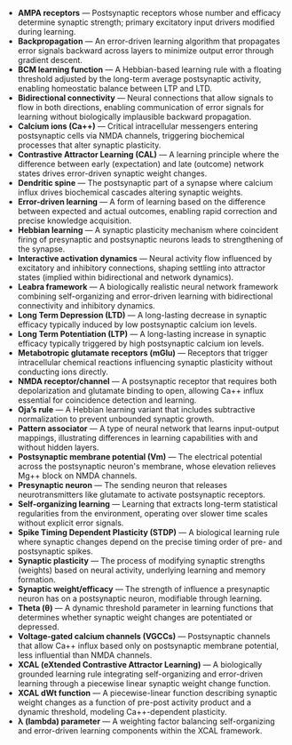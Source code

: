 - **AMPA receptors** — Postsynaptic receptors whose number and efficacy determine synaptic strength; primary excitatory input drivers modified during learning.
- **Backpropagation** — An error-driven learning algorithm that propagates error signals backward across layers to minimize output error through gradient descent.
- **BCM learning function** — A Hebbian-based learning rule with a floating threshold adjusted by the long-term average postsynaptic activity, enabling homeostatic balance between LTP and LTD.
- **Bidirectional connectivity** — Neural connections that allow signals to flow in both directions, enabling communication of error signals for learning without biologically implausible backward propagation.
- **Calcium ions (Ca++)** — Critical intracellular messengers entering postsynaptic cells via NMDA channels, triggering biochemical processes that alter synaptic plasticity.
- **Contrastive Attractor Learning (CAL)** — A learning principle where the difference between early (expectation) and late (outcome) network states drives error-driven synaptic weight changes.
- **Dendritic spine** — The postsynaptic part of a synapse where calcium influx drives biochemical cascades altering synaptic weights.
- **Error-driven learning** — A form of learning based on the difference between expected and actual outcomes, enabling rapid correction and precise knowledge acquisition.
- **Hebbian learning** — A synaptic plasticity mechanism where coincident firing of presynaptic and postsynaptic neurons leads to strengthening of the synapse.
- **Interactive activation dynamics** — Neural activity flow influenced by excitatory and inhibitory connections, shaping settling into attractor states (implied within bidirectional and network dynamics).
- **Leabra framework** — A biologically realistic neural network framework combining self-organizing and error-driven learning with bidirectional connectivity and inhibitory dynamics.
- **Long Term Depression (LTD)** — A long-lasting decrease in synaptic efficacy typically induced by low postsynaptic calcium ion levels.
- **Long Term Potentiation (LTP)** — A long-lasting increase in synaptic efficacy typically triggered by high postsynaptic calcium ion levels.
- **Metabotropic glutamate receptors (mGlu)** — Receptors that trigger intracellular chemical reactions influencing synaptic plasticity without conducting ions directly.
- **NMDA receptor/channel** — A postsynaptic receptor that requires both depolarization and glutamate binding to open, allowing Ca++ influx essential for coincidence detection and learning.
- **Oja’s rule** — A Hebbian learning variant that includes subtractive normalization to prevent unbounded synaptic growth.
- **Pattern associator** — A type of neural network that learns input-output mappings, illustrating differences in learning capabilities with and without hidden layers.
- **Postsynaptic membrane potential (Vm)** — The electrical potential across the postsynaptic neuron's membrane, whose elevation relieves Mg++ block on NMDA channels.
- **Presynaptic neuron** — The sending neuron that releases neurotransmitters like glutamate to activate postsynaptic receptors.
- **Self-organizing learning** — Learning that extracts long-term statistical regularities from the environment, operating over slower time scales without explicit error signals.
- **Spike Timing Dependent Plasticity (STDP)** — A biological learning rule where synaptic changes depend on the precise timing order of pre- and postsynaptic spikes.
- **Synaptic plasticity** — The process of modifying synaptic strengths (weights) based on neural activity, underlying learning and memory formation.
- **Synaptic weight/efficacy** — The strength of influence a presynaptic neuron has on a postsynaptic neuron, modifiable through learning.
- **Theta (θ)** — A dynamic threshold parameter in learning functions that determines whether synaptic weight changes are potentiated or depressed.
- **Voltage-gated calcium channels (VGCCs)** — Postsynaptic channels that allow Ca++ influx based only on postsynaptic membrane potential, less influential than NMDA channels.
- **XCAL (eXtended Contrastive Attractor Learning)** — A biologically grounded learning rule integrating self-organizing and error-driven learning through a piecewise linear synaptic weight change function.
- **XCAL dWt function** — A piecewise-linear function describing synaptic weight changes as a function of pre-post activity product and a dynamic threshold, modeling Ca++-dependent plasticity.
- **λ (lambda) parameter** — A weighting factor balancing self-organizing and error-driven learning components within the XCAL framework.
